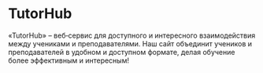 # TutorHub
«TutorHub» – веб‐сервис для доступного и интересного взаимодействия между учениками и преподавателями.
Наш сайт объединит учеников и преподавателей в удобном и доступном формате, делая обучение более эффективным и интересным! 

